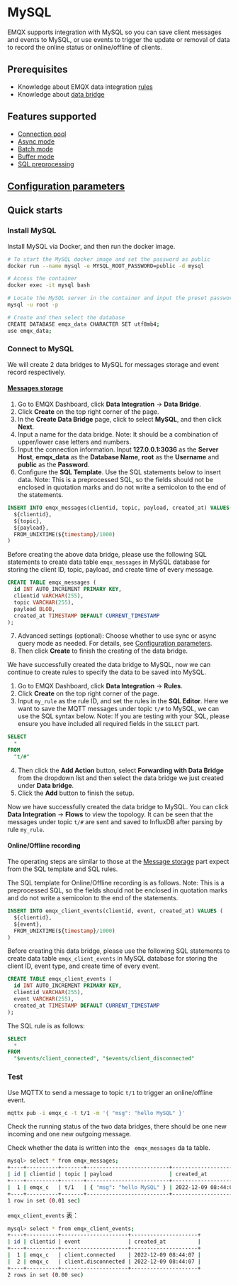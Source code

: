 # MySQL

EMQX supports integration with MySQL so you can save client messages and events to MySQL, or use events to trigger the update or removal of data to record the online status or online/offline of clients. 

## Prerequisites

- Knowledge about EMQX data integration [rules](./rules.md)
- Knowledge about [data bridge](./data-bridges.md)

## Features supported

- [Connection pool](./data-bridges.md#连接池)
- [Async mode](./data-bridges.md#异步请求模式)
- [Batch mode](./data-bridges.md#批量模式)
- [Buffer mode](./data-bridges.md#缓存队列)
- [SQL preprocessing](./data-bridges.md#SQL-预处理)

## [Configuration parameters](#Configuration)
<!-- TODO 链接到配置手册对应配置章节。 -->

## Quick starts

### Install MySQL

Install MySQL via Docker, and then run the docker image. 

```bash
# To start the MySQL docker image and set the password as public
docker run --name mysql -e MYSQL_ROOT_PASSWORD=public -d mysql

# Access the container
docker exec -it mysql bash

# Locate the MySQL server in the container and input the preset password
mysql -u root -p

# Create and then select the database
CREATE DATABASE emqx_data CHARACTER SET utf8mb4;
use emqx_data;
```

### Connect to MySQL

We will create 2 data bridges to MySQL for messages storage and event record respectively. 

#### [Messages storage](#Storage)

1. Go to EMQX Dashboard, click **Data Integration** -> **Data Bridge**.
2. Click **Create** on the top right corner of the page.
3. In the **Create Data Bridge** page, click to select **MySQL**, and then click **Next**.
4. Input a name for the data bridge. Note: It should be a combination of upper/lower case letters and numbers.
5. Input the connection information. Input **127.0.0.1:3036** as the **Server Host**,  **emqx_data** as the **Database Name**, **root** as the **Username** and **public** as the **Password**.
6. Configure the **SQL Template**. Use the SQL statements below to insert data. Note: This is a preprocessed SQL, so the fields should not be enclosed in quotation marks and do not write a semicolon to the end of the statements. 

  ```sql
  INSERT INTO emqx_messages(clientid, topic, payload, created_at) VALUES(
    ${clientid},
    ${topic},
    ${payload},
    FROM_UNIXTIME(${timestamp}/1000)
  )
  ```

Before creating the above data bridge, please use the following SQL statements to create data table `emqx_messages` in MySQL database for storing the client ID, topic, payload, and create time of every message. 

  ```sql
  CREATE TABLE emqx_messages (
    id INT AUTO_INCREMENT PRIMARY KEY,
    clientid VARCHAR(255),
    topic VARCHAR(255),
    payload BLOB,
    created_at TIMESTAMP DEFAULT CURRENT_TIMESTAMP
  );
  ```

7. Advanced settings (optional):  Choose whether to use sync or async query mode as needed. For details, see [Configuration parameters](#Configuration).
8. Then click **Create** to finish the creating of the data bridge.

We have successfully created the data bridge to MySQL, now we can continue to create rules to specify the data to be saved into MySQL. 

1. Go to EMQX Dashboard, click **Data Integration** -> **Rules**.
2. Click **Create** on the top right corner of the page.
3. Input `my_rule` as the rule ID, and set the rules in the **SQL Editor**. Here we want to save the MQTT messages under topic `t/#`  to MySQL, we can use the SQL syntax below. Note: If you are testing with your SQL, please ensure you have included all required fields in the `SELECT` part. 

  ```sql
  SELECT 
    *
  FROM
    "t/#"
  ```
4. Then click the **Add Action** button, select **Forwarding with Data Bridge** from the dropdown list and then select the data bridge we just created under **Data bridge**.  
5. Click the **Add** button to finish the setup. 

Now we have successfully created the data bridge to MySQL. You can click **Data Integration** -> **Flows** to view the topology. It can be seen that the messages under topic `t/#`  are sent and saved to InfluxDB after parsing by rule  `my_rule`. 

#### Online/Offline recording

The operating steps are similar to those at the [Message storage](#Storage) part expect from the SQL template and SQL rules. 

The SQL template for Online/Offline recording is as follows. Note: This is a preprocessed SQL, so the fields should not be enclosed in quotation marks and do not write a semicolon to the end of the statements.

```sql
INSERT INTO emqx_client_events(clientid, event, created_at) VALUES (
  ${clientid},
  ${event},
  FROM_UNIXTIME(${timestamp}/1000)
)
```

Before creating this data bridge, please use the following SQL statements to create data table `emqx_client_events` in MySQL database for storing the client ID, event type, and create time of every event. 

```sql
CREATE TABLE emqx_client_events (
  id INT AUTO_INCREMENT PRIMARY KEY,
  clientid VARCHAR(255),
  event VARCHAR(255),
  created_at TIMESTAMP DEFAULT CURRENT_TIMESTAMP
);
```

The SQL rule is as follows: 

```sql
SELECT
  *
FROM 
  "$events/client_connected", "$events/client_disconnected"
```

### Test

Use MQTTX  to send a message to topic  `t/1`  to trigger an online/offline event. 

```bash
mqttx pub -i emqx_c -t t/1 -m '{ "msg": "hello MySQL" }'
```

Check the running status of the two data bridges, there should be one new incoming and one new outgoing message. 

Check whether the data is written into the ` emqx_messages`  da ta table. 

```bash
mysql> select * from emqx_messages;
+----+----------+-------+--------------------------+---------------------+
| id | clientid | topic | payload                  | created_at          |
+----+----------+-------+--------------------------+---------------------+
|  1 | emqx_c   | t/1   | { "msg": "hello MySQL" } | 2022-12-09 08:44:07 |
+----+----------+-------+--------------------------+---------------------+
1 row in set (0.01 sec)
```

`emqx_client_events` 表：

```bash
mysql> select * from emqx_client_events;
+----+----------+---------------------+---------------------+
| id | clientid | event               | created_at          |
+----+----------+---------------------+---------------------+
|  1 | emqx_c   | client.connected    | 2022-12-09 08:44:07 |
|  2 | emqx_c   | client.disconnected | 2022-12-09 08:44:07 |
+----+----------+---------------------+---------------------+
2 rows in set (0.00 sec)
```
